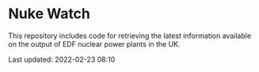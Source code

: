 # Nuke Watch

This repository includes code for retrieving the latest information available on the output of EDF nuclear power plants in the UK.

Last updated: 2022-02-23 08:10